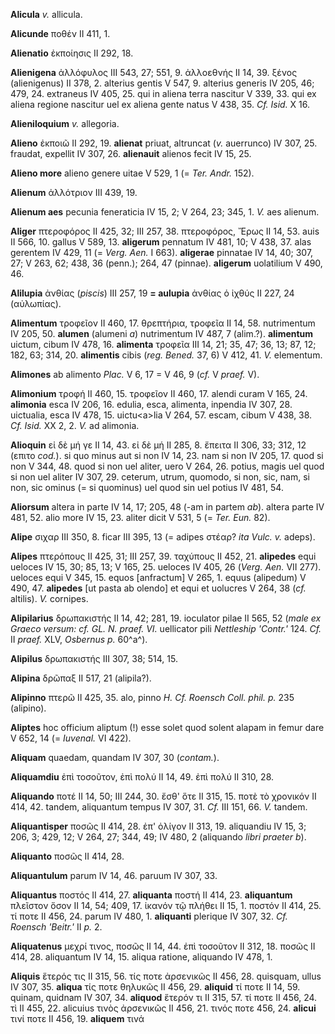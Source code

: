 **Alicula** *v.* allicula.

**Alicunde** ποθέν II 411, 1.

**Alienatio** ἐκποίησις II 292, 18.

**Alienigena** ἀλλόφυλος III 543, 27; 551, 9. ἀλλοεθνής II 14, 39. ξένος
(alienigenus) II 378, 2. alterius gentis V 547, 9. alterius generis IV
205, 46; 479, 24. extraneus IV 405, 25. qui in aliena terra nascitur V
339, 33. qui ex aliena regione nascitur uel ex aliena gente natus V 438,
35. *Cf. Isid.* X 16.

**Alieniloquium** *v.* allegoria.

**Alieno** ἐκποιῶ II 292, 19. **alienat** priuat, altruncat (*v.*
auerrunco) IV 307, 25. fraudat, expellit IV 307, 26. **alienauit**
alienos fecit IV 15, 25.

**Alieno more** alieno genere uitae V 529, 1 (= *Ter. Andr.* 152).

**Alienum** ἀλλότριον III 439, 19.

**Alienum aes** pecunia feneraticia IV 15, 2; V 264, 23; 345, 1. *V.*
aes alienum.

**Aliger** πτεροφόρος II 425, 32; III 257, 38. πτεροφόρος, Ἔρως II 14,
53. auis II 566, 10. gallus V 589, 13. **aligerum** pennatum IV 481, 10;
V 438, 37. alas gerentem IV 429, 11 (= *Verg. Aen.* I 663).
**aligerae** pinnatae IV 14, 40; 307, 27; V 263, 62; 438, 36 (penn.);
264, 47 (pinnae). **aligerum** uolatilium V 490, 46.

**Alilupia** ἀνθίας (*piscis*) III 257, 19 **= aulupia** ἀνθίας ὁ ἰχθύς
II 227, 24 (αὐλωπίας).

**Alimentum** τροφεῖον II 460, 17. θρεπτήρια, τροφεῖα II 14, 58.
nutrimentum IV 205, 50. **alumen** (alumeni *a*) nutrimentum IV 487, 7
(alim.?). **alimentum** uictum, cibum IV 478, 16. **alimenta** τροφεῖα
III 14, 21; 35, 47; 36, 13; 87, 12; 182, 63; 314, 20. **alimentis**
cibis (*reg. Bened.* 37, 6) V 412, 41. *V.* elementum.

**Alimones** ab alimento *Plac.* V 6, 17 = V 46, 9 (*cf.* V *praef.*
V).

**Alimonium** τροφή II 460, 15. τροφεῖον II 460, 17. alendi curam V 165,
24. **alimonia** esca IV 206, 16. edulia, esca, alimenta, inpendia IV
307, 28. uictualia, esca IV 478, 15. uictu\<a\>lia V 264, 57. escam,
cibum V 438, 38. *Cf. Isid.* XX 2, 2. *V.* ad alimonia.

**Alioquin** εἰ δὲ μή γε II 14, 43. εἰ δὲ μή II 285, 8. ἔπειτα II 306,
33; 312, 12 (επιτο *cod.*). si quo minus aut si non IV 14, 23. nam si
non IV 205, 17. quod si non V 344, 48. quod si non uel aliter, uero V
264, 26. potius, magis uel quod si non uel aliter IV 307, 29. ceterum,
utrum, quomodo, si non, sic, nam, si non, sic ominus (= si quominus) uel
quod sin uel potius IV 481, 54.

**Aliorsum** altera in parte IV 14, 17; 205, 48 (-am in partem *ab*).
altera parte IV 481, 52. alio more IV 15, 23. aliter dicit V 531, 5 (=
*Ter. Eun.* 82).

**Alipe** σιχαρ III 350, 8. ficar III 395, 13 (= adipes στέαρ? *ita
Vulc. v.* adeps).

**Alipes** πτερόπους II 425, 31; III 257, 39. ταχύπους II 452, 21.
**alipedes** equi ueloces IV 15, 30; 85, 13; V 165, 25. ueloces IV 405,
26 (*Verg. Aen.* VII 277). ueloces equi V 345, 15. equos [anfractum] V
265, 1. equus (alipedum) V 490, 47. **alipedes** [ut pasta ab olendo]
et equi et uolucres V 264, 38 (*cf.* altilis). *V.* cornipes.

**Alipilarius** δρωπακιστής II 14, 42; 281, 19. ioculator pilae II 565,
52 (*male ex Graeco versum: cf. GL. N. praef. VI.* uellicator pili
*Nettleship 'Contr.'* 124. *Cf.* II *praef.* XLV, *Osbernus p.* 60^a^).

**Alipilus** δρωπακιστής III 307, 38; 514, 15.

**Alipina** δρῶπαξ II 517, 21 (alipila?).

**Alipinno** πτερῶ II 425, 35. alo, pinno *H. Cf. Roensch Coll. phil.*
*p.* 235 (alipino).

**Aliptes** hoc officium aliptum (!) esse solet quod solent alapam in
femur dare V 652, 14 (= *Iuvenal.* VI 422).

**Aliquam** quaedam, quandam IV 307, 30 (*contam.*).

**Aliquamdiu** ἐπὶ τοσοῦτον, ἐπὶ πολύ II 14, 49. ἐπὶ πολύ II 310, 28.

**Aliquando** ποτέ II 14, 50; III 244, 30. ἔσθ' ὅτε II 315, 15. ποτὲ τὸ
χρονικόν II 414, 42. tandem, aliquantum tempus IV 307, 31. *Cf.* III
151, 66. *V.* tandem.

**Aliquantisper** ποσῶς II 414, 28. ἐπ' ὀλίγον II 313, 19. aliquandiu IV
15, 3; 206, 3; 429, 12; V 264, 27; 344, 49; IV 480, 2 (aliquando *libri
praeter b*).

**Aliquanto** ποσῶς II 414, 28.

**Aliquantulum** parum IV 14, 46. paruum IV 307, 33.

**Aliquantus** ποστός II 414, 27. **aliquanta** ποστή II 414, 23.
**aliquantum** πλεῖστον ὅσον II 14, 54; 409, 17. ἱκανόν τῷ πλήθει II
15, 1. ποστόν II 414, 25. τί ποτε II 456, 24. parum IV 480, 1.
**aliquanti** plerique IV 307, 32. *Cf. Roensch 'Beitr.'* II *p.* 2.

**Aliquatenus** μεχρί τινος, ποσῶς II 14, 44. ἐπὶ τοσοῦτον II 312, 18.
ποσῶς II 414, 28. aliquantum IV 14, 15. aliqua ratione, aliquando IV
478, 1.

**Aliquis** ἕτερός τις II 315, 56. τίς ποτε ἀρσενικῶς II 456, 28.
quisquam, ullus IV 307, 35. **aliqua** τίς ποτε θηλυκῶς II 456, 29.
**aliquid** τί ποτε II 14, 59. quinam, quidnam IV 307, 34. **aliquod**
ἕτερόν τι II 315, 57. τί ποτε II 456, 24. τὶ II 455, 22. alicuius τινὸς
ἀρσενικῶς II 456, 21. τινός ποτε 456, 24. **alicui** τινί ποτε II 456,
19. **aliquem** τινά
